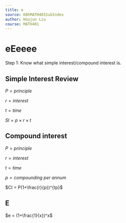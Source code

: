 ```yaml
---
title: e
source: KBhMATH401SubIndex
author: Houjun Liu
course: MATH401
---
```


# eEeeee

Step 1: Know what simple interest/compound interest is.

## Simple Interest Review

$P = principle$

$r = interest$

$t = time$ 

$SI = p \times r \times t$

##  Compound interest

$P = principle$

$r = interest$

$t = time$

$p = compounding\ per\ annum$

$CI = P(1+\frac{r}{p})^{tp}$

## E

$e = (1+\frac{1}{x})^x$
